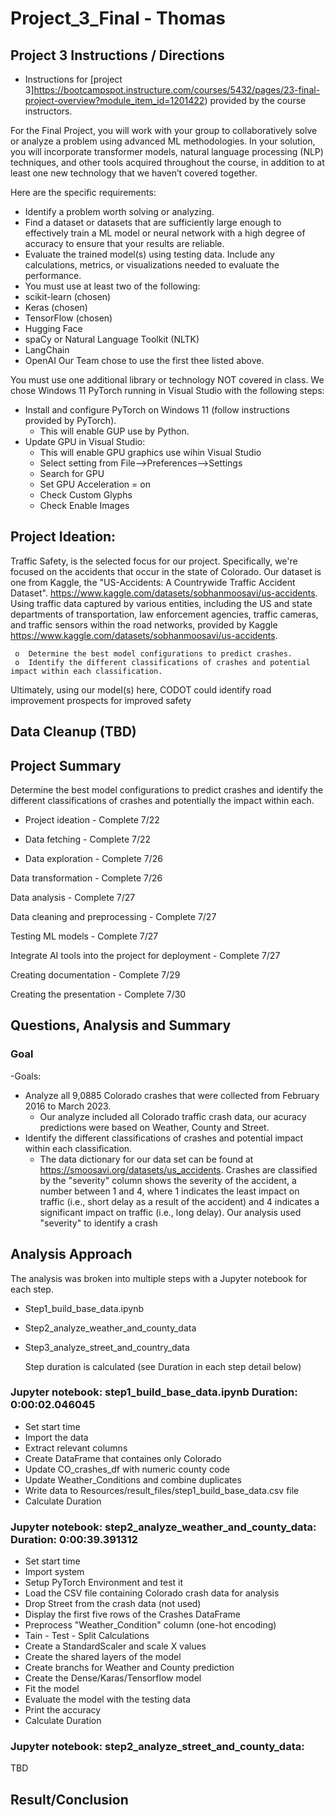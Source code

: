 # Project_3_Final - Thomas


## Project 3 Instructions / Directions

- Instructions for [project 3]https://bootcampspot.instructure.com/courses/5432/pages/23-final-project-overview?module_item_id=1201422) provided by the course instructors.

For the Final Project, you will work with your group to collaboratively solve or analyze a problem using advanced ML methodologies. In your solution, you will incorporate transformer models, natural language processing (NLP) techniques, and other tools acquired throughout the course, in addition to at least one new technology that we haven’t covered together.

Here are the specific requirements:

- Identify a problem worth solving or analyzing.
- Find a dataset or datasets that are sufficiently large enough to effectively train a ML model or neural network with a high degree of accuracy to ensure that your results are reliable.
- Evaluate the trained model(s) using testing data. Include any calculations, metrics, or visualizations needed to evaluate the performance.
- You must use at least two of the following:
- scikit-learn (chosen)
- Keras (chosen)
- TensorFlow (chosen)
- Hugging Face
- spaCy or Natural Language Toolkit (NLTK)
- LangChain
- OpenAI
 Our Team chose to use the first thee listed above.

You must use one additional library or technology NOT covered in class.  We chose Windows 11 PyTorch running in Visual Studio with the following steps:
- Install and configure PyTorch on Windows 11 (follow instructions provided by PyTorch).
    - This will enable GUP use by Python.
- Update GPU in Visual Studio:
    - This will enable GPU graphics use wihin Visual Studio
    - Select setting from File-->Preferences-->Settings
    - Search for GPU
    - Set GPU Acceleration = on
    - Check Custom Glyphs
    - Check Enable Images

    
## Project Ideation:  
Traffic Safety, is the selected focus for our project.  Specifically, we're focused on the accidents that occur in the state of Colorado.  Our dataset is one from Kaggle, the "US-Accidents: A Countrywide Traffic Accident Dataset".  https://www.kaggle.com/datasets/sobhanmoosavi/us-accidents.
Using traffic data captured by various entities, including the US and state departments of transportation, law enforcement agencies, traffic cameras, and traffic sensors within the road networks, provided by Kaggle https://www.kaggle.com/datasets/sobhanmoosavi/us-accidents. 

     o  Determine the best model configurations to predict crashes.
     o  Identify the different classifications of crashes and potential impact within each classification. 

Ultimately, using our model(s) here,  CODOT could identify road improvement prospects for improved safety

## Data Cleanup (TBD)

## Project Summary

Determine the best model configurations to predict crashes and identify the different classifications of crashes and potentially the impact within each. 

- Project ideation - Complete 7/22

- Data fetching - Complete 7/22

- Data exploration - Complete 7/26

Data transformation - Complete 7/26

Data analysis - Complete 7/27

Data cleaning and preprocessing - Complete 7/27

Testing ML models - Complete 7/27 

Integrate AI tools into the project for deployment - Complete 7/27

Creating documentation - Complete 7/29

Creating the presentation - Complete 7/30


## Questions, Analysis and Summary
### Goal 

-Goals: 
 - Analyze all 9,0885 Colorado crashes that were collected from February 2016 to March 2023.
    - Our analyze included all Colorado traffic crash data, our acuracy predictions were based on Weather, County and Street.
 - Identify the different classifications of crashes and potential impact within each classification.
    - The data dictionary for our data set can be found at https://smoosavi.org/datasets/us_accidents. Crashes are classified by the "severity" column shows the severity of the accident, a number between 1 and 4, where 1 indicates the least impact on traffic (i.e., short delay as a result of the accident) and 4 indicates a significant impact on traffic (i.e., long delay). Our analysis used "severity" to identify a crash

## Analysis Approach

The analysis was broken into multiple steps with a Jupyter notebook for each step.
- Step1_build_base_data.ipynb
- Step2_analyze_weather_and_county_data
- Step3_analyze_street_and_country_data

    Step duration is calculated (see Duration in each step detail below)

### Jupyter notebook: step1_build_base_data.ipynb Duration: 0:00:02.046045

- Set start time
- Import the data
- Extract relevant columns
- Create DataFrame that containes only Colorado
- Update CO_crashes_df with numeric county code
- Update Weather_Conditions and combine duplicates
- Write data to Resources/result_files/step1_build_base_data.csv file
- Calculate Duration

### Jupyter notebook: step2_analyze_weather_and_county_data: Duration: 0:00:39.391312

- Set start time
- Import system
- Setup PyTorch Environment and test it
- Load the CSV file containing Colorado crash data for analysis
- Drop Street from the crash data (not used)
- Display the first five rows of the Crashes DataFrame
- Preprocess "Weather_Condition" column (one-hot encoding)
- Tain - Test - Split Calculations
- Create a StandardScaler and scale X values
- Create the shared layers of the model
- Create branchs for Weather and County prediction
- Create the Dense/Karas/Tensorflow model
- Fit the model
- Evaluate the model with the testing data
- Print the accuracy
- Calculate Duration

### Jupyter notebook: step2_analyze_street_and_county_data:

TBD 

## Result/Conclusion